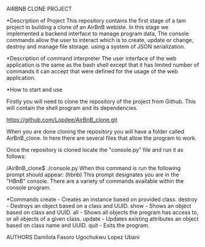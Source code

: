 AIRBNB CLONE PROJECT

*Description of Project
 This repository contains the first stage of a tam project in building a clone of an AirBnB webiste. In this stage we implemented a backend interface to manage program data, The console commands allow the user to interact which is to create, update or change, destroy and manage file storage. using a system of JSON serialization.


*Description of command interpreter
 The user interface of the web application is the same as the bash shell except that it has limited number of commands it can accept that were defined for the usage of the web application.

*How to start and use

 Firstly you will need to clone the repository of the project from Github. This will contain the shell program and its dependencies.

   https://github.com/Lopdee/AirBnB_clone.git

 When you are done cloning the repository you will have a folder called AirBnB_clone. In here there are several files that allow the program to work.

 Once the repository is cloned locate the "console.py" file and run it as follows:

 /AirBnB_clone$ ./console.py When this command is run the following prompt should appear: (hbnb) This prompt designates you are in the "HBnB" console. There are a variety of commands available within the  console program.

*Commands
  create - Creates an instance based on provided class.
  destroy - Destroys an object based on a class and UUID.
  show - Shows an object based on class and UUID.
  all - Shows all objects the program has access to, or all objects of a given class.
  update - Updates existing attributes an object based on class name and UUID.
  quit - Exits the program. 
 

AUTHORS
 Damilola Fasoro
 Ugochukwu Lopez Ubani
